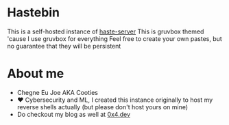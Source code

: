 # Hastebin

This is a self-hosted instance of [haste-server](https://github.com/seejohnrun/haste-server/)
This is gruvbox themed 'cause I use gruvbox for everything
Feel free to create your own pastes, but no guarantee that they will be persistent

# About me

* Chegne Eu Joe AKA Cooties
* ❤️️  Cybersecurity and ML, I created this instance originally to host my reverse shells actually (but please don't host yours on mine)
* Do checkout my blog as well at [0x4.dev](https://0x4.dev)

